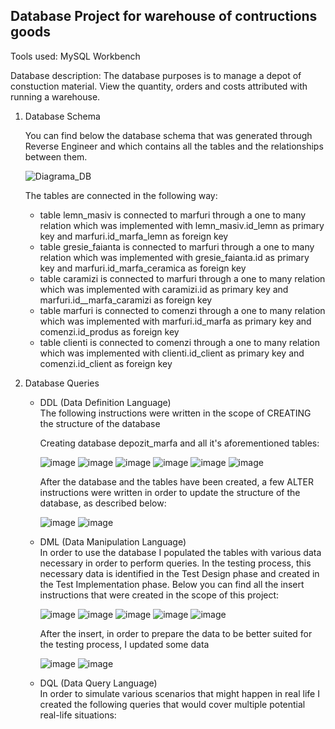 ## Database Project for warehouse of contructions goods

Tools used: MySQL Workbench

Database description: The database purposes is to manage a depot of constuction material. View the quantity, orders and costs attributed with running a warehouse.

  1. Database Schema
     
     You can find below the database schema that was generated through Reverse Engineer and which contains all the tables and the relationships between them.
     
     ![Diagrama_DB](https://github.com/user-attachments/assets/e6dcb59d-5bc0-458e-9bf5-dd59d7af50ee)

     The tables are connected in the following way:
           <ul>
                <li>table lemn_masiv is connected to marfuri through a one to many relation which was implemented with lemn_masiv.id_lemn as primary key and marfuri.id_marfa_lemn as foreign key</li>
                <li>table gresie_faianta is connected to marfuri through a one to many relation which was implemented with gresie_faianta.id as primary key and marfuri.id_marfa_ceramica as foreign key</li>
                <li>table caramizi is connected to marfuri through a one to many relation which was implemented with caramizi.id as primary key and marfuri.id__marfa_caramizi as foreign key</li>
                <li>table marfuri is connected to comenzi through a one to many relation which was implemented with marfuri.id_marfa as primary key and comenzi.id_produs as foreign key</li>
                <li>table clienti is connected to comenzi through a one to many relation which was implemented with clienti.id_client as primary key and comenzi.id_client as foreign key</li>
        </ul>
  2. Database Queries
         <ul>
                <li>DDL (Data Definition Language)</li>
                The following instructions were written in the scope of CREATING the structure of the database
     
      Creating database depozit_marfa and all it's aforementioned tables:
     
      ![image](https://github.com/user-attachments/assets/2f8d3927-fb00-43e3-96a2-1a29d175db94) ![image](https://github.com/user-attachments/assets/0180ed81-32db-4fd6-b3e0-11765f988589) 
     ![image](https://github.com/user-attachments/assets/b44d550e-7afd-4f5b-aff3-c14005eb00ce) ![image](https://github.com/user-attachments/assets/d5e8534d-5257-419f-99b7-af63b1ae9747) ![image](https://github.com/user-attachments/assets/e67a82e1-fc30-4ac3-a5ce-8d95fa810769) ![image](https://github.com/user-attachments/assets/1242d47b-5235-42a2-99d8-0eec2af688e2)

     After the database and the tables have been created, a few ALTER instructions were written in order to update the structure of the database, as described below:
     
     ![image](https://github.com/user-attachments/assets/c0fde079-2101-4101-896d-cdc0e4762859) ![image](https://github.com/user-attachments/assets/b188894a-13e5-4cb4-b7ad-68761fc596f2)


     <li>DML (Data Manipulation Language)</li>
     In order to use the database I populated the tables with various data necessary in order to perform queries. In the testing process, this necessary data is identified in the Test Design phase and created in the Test Implementation phase.
     Below you can find all the insert instructions that were created in the scope of this project:
     
     ![image](https://github.com/user-attachments/assets/93025d17-cbfa-4224-b6b3-c6a4d889f0ca) ![image](https://github.com/user-attachments/assets/541beaa0-c3b1-4678-96ca-d1e98b778d87)
     ![image](https://github.com/user-attachments/assets/db803da6-6f0c-4a8f-b65a-8ca270ea557c) ![image](https://github.com/user-attachments/assets/772c2175-67e4-4848-a1d7-f0c04b5b9957)
     ![image](https://github.com/user-attachments/assets/3f6c1ebd-1de7-4995-bd13-bf0b2794fde9)

     After the insert, in order to prepare the data to be better suited for the testing process, I updated some data

     ![image](https://github.com/user-attachments/assets/66ce36af-4b4c-4932-8232-7c94b0728941)
     ![image](https://github.com/user-attachments/assets/917e67f8-1926-4b28-8854-d8167bd22bdb)

     <li>DQL (Data Query Language)</li>
     In order to simulate various scenarios that might happen in real life I created the following queries that would cover multiple potential real-life situations:
     
  </ul>



  
                  
